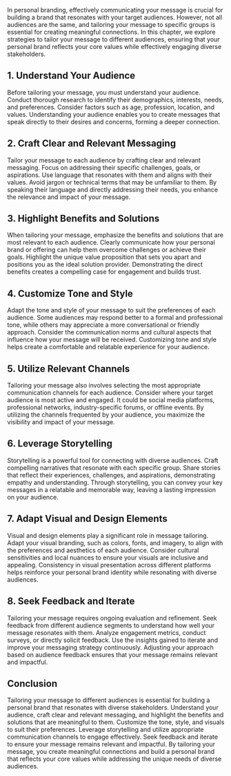 
In personal branding, effectively communicating your message is crucial for building a brand that resonates with your target audiences. However, not all audiences are the same, and tailoring your message to specific groups is essential for creating meaningful connections. In this chapter, we explore strategies to tailor your message to different audiences, ensuring that your personal brand reflects your core values while effectively engaging diverse stakeholders.

## 1\. Understand Your Audience

Before tailoring your message, you must understand your audience. Conduct thorough research to identify their demographics, interests, needs, and preferences. Consider factors such as age, profession, location, and values. Understanding your audience enables you to create messages that speak directly to their desires and concerns, forming a deeper connection.

## 2\. Craft Clear and Relevant Messaging

Tailor your message to each audience by crafting clear and relevant messaging. Focus on addressing their specific challenges, goals, or aspirations. Use language that resonates with them and aligns with their values. Avoid jargon or technical terms that may be unfamiliar to them. By speaking their language and directly addressing their needs, you enhance the relevance and impact of your message.

## 3\. Highlight Benefits and Solutions

When tailoring your message, emphasize the benefits and solutions that are most relevant to each audience. Clearly communicate how your personal brand or offering can help them overcome challenges or achieve their goals. Highlight the unique value proposition that sets you apart and positions you as the ideal solution provider. Demonstrating the direct benefits creates a compelling case for engagement and builds trust.

## 4\. Customize Tone and Style

Adapt the tone and style of your message to suit the preferences of each audience. Some audiences may respond better to a formal and professional tone, while others may appreciate a more conversational or friendly approach. Consider the communication norms and cultural aspects that influence how your message will be received. Customizing tone and style helps create a comfortable and relatable experience for your audience.

## 5\. Utilize Relevant Channels

Tailoring your message also involves selecting the most appropriate communication channels for each audience. Consider where your target audience is most active and engaged. It could be social media platforms, professional networks, industry-specific forums, or offline events. By utilizing the channels frequented by your audience, you maximize the visibility and impact of your message.

## 6\. Leverage Storytelling

Storytelling is a powerful tool for connecting with diverse audiences. Craft compelling narratives that resonate with each specific group. Share stories that reflect their experiences, challenges, and aspirations, demonstrating empathy and understanding. Through storytelling, you can convey your key messages in a relatable and memorable way, leaving a lasting impression on your audience.

## 7\. Adapt Visual and Design Elements

Visual and design elements play a significant role in message tailoring. Adapt your visual branding, such as colors, fonts, and imagery, to align with the preferences and aesthetics of each audience. Consider cultural sensitivities and local nuances to ensure your visuals are inclusive and appealing. Consistency in visual presentation across different platforms helps reinforce your personal brand identity while resonating with diverse audiences.

## 8\. Seek Feedback and Iterate

Tailoring your message requires ongoing evaluation and refinement. Seek feedback from different audience segments to understand how well your message resonates with them. Analyze engagement metrics, conduct surveys, or directly solicit feedback. Use the insights gained to iterate and improve your messaging strategy continuously. Adjusting your approach based on audience feedback ensures that your message remains relevant and impactful.

## Conclusion

Tailoring your message to different audiences is essential for building a personal brand that resonates with diverse stakeholders. Understand your audience, craft clear and relevant messaging, and highlight the benefits and solutions that are meaningful to them. Customize the tone, style, and visuals to suit their preferences. Leverage storytelling and utilize appropriate communication channels to engage effectively. Seek feedback and iterate to ensure your message remains relevant and impactful. By tailoring your message, you create meaningful connections and build a personal brand that reflects your core values while addressing the unique needs of diverse audiences.
